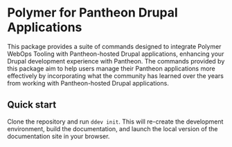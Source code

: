 # Polymer for Pantheon Drupal Applications

This package provides a suite of commands designed to integrate Polymer WebOps
Tooling with Pantheon-hosted Drupal applications, enhancing your Drupal
development experience with Pantheon. The commands provided by this package aim
to help users manage their Pantheon applications more effectively by
incorporating what the community has learned over the years from working with
Pantheon-hosted Drupal applications.

## Quick start

Clone the repository and run `ddev init`. This will re-create the development
environment, build the documentation, and launch the local version of the
documentation site in your browser.
